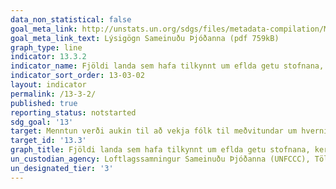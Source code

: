 ```yaml
---
data_non_statistical: false
goal_meta_link: http://unstats.un.org/sdgs/files/metadata-compilation/Metadata-Goal-13.pdf
goal_meta_link_text: Lýsigögn Sameinuðu Þjóðanna (pdf 759kB)
graph_type: line
indicator: 13.3.2
indicator_name: Fjöldi landa sem hafa tilkynnt um eflda getu stofnana, kerfa og einstaklinga til að hrinda í framkvæmd aðgerðum til aðlögunar, mildunar og tækniyfirfærslu, og þróunaraðgerðum.
indicator_sort_order: 13-03-02
layout: indicator
permalink: /13-3-2/
published: true
reporting_status: notstarted
sdg_goal: '13'
target: Menntun verði aukin til að vekja fólk til meðvitundar um hvernig mannauður og stofnanir geta haft áhrif og brugðist við loftslagsbreytingum, þar á meðal með snemmbúnum viðbúnaði og viðvörunum.  
target_id: '13.3'
graph_title: Fjöldi landa sem hafa tilkynnt um eflda getu stofnana, kerfa og einstaklinga til að hrinda í framkvæmd aðgerðum til aðlögunar, mildunar og tækniyfirfærslu, og þróunaraðgerðum.
un_custodian_agency: Loftlagssamningur Sameinuðu Þjóðanna (UNFCCC), Tölfræðideild menningarmálastofnunar Sameinuðu Þjóðanna (UNESCO-UIS)
un_designated_tier: '3'
---
```

